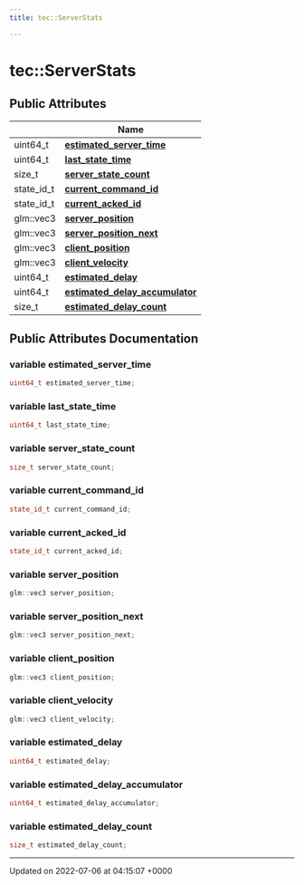 ```yaml
---
title: tec::ServerStats

---
```


# tec::ServerStats





## Public Attributes

|                | Name           |
| -------------- | -------------- |
| uint64_t | **[estimated_server_time](/engine/Classes/classtec_1_1_server_stats/#variable-estimated-server-time)**  |
| uint64_t | **[last_state_time](/engine/Classes/classtec_1_1_server_stats/#variable-last-state-time)**  |
| size_t | **[server_state_count](/engine/Classes/classtec_1_1_server_stats/#variable-server-state-count)**  |
| state_id_t | **[current_command_id](/engine/Classes/classtec_1_1_server_stats/#variable-current-command-id)**  |
| state_id_t | **[current_acked_id](/engine/Classes/classtec_1_1_server_stats/#variable-current-acked-id)**  |
| glm::vec3 | **[server_position](/engine/Classes/classtec_1_1_server_stats/#variable-server-position)**  |
| glm::vec3 | **[server_position_next](/engine/Classes/classtec_1_1_server_stats/#variable-server-position-next)**  |
| glm::vec3 | **[client_position](/engine/Classes/classtec_1_1_server_stats/#variable-client-position)**  |
| glm::vec3 | **[client_velocity](/engine/Classes/classtec_1_1_server_stats/#variable-client-velocity)**  |
| uint64_t | **[estimated_delay](/engine/Classes/classtec_1_1_server_stats/#variable-estimated-delay)**  |
| uint64_t | **[estimated_delay_accumulator](/engine/Classes/classtec_1_1_server_stats/#variable-estimated-delay-accumulator)**  |
| size_t | **[estimated_delay_count](/engine/Classes/classtec_1_1_server_stats/#variable-estimated-delay-count)**  |

## Public Attributes Documentation

### variable estimated_server_time

```cpp
uint64_t estimated_server_time;
```


### variable last_state_time

```cpp
uint64_t last_state_time;
```


### variable server_state_count

```cpp
size_t server_state_count;
```


### variable current_command_id

```cpp
state_id_t current_command_id;
```


### variable current_acked_id

```cpp
state_id_t current_acked_id;
```


### variable server_position

```cpp
glm::vec3 server_position;
```


### variable server_position_next

```cpp
glm::vec3 server_position_next;
```


### variable client_position

```cpp
glm::vec3 client_position;
```


### variable client_velocity

```cpp
glm::vec3 client_velocity;
```


### variable estimated_delay

```cpp
uint64_t estimated_delay;
```


### variable estimated_delay_accumulator

```cpp
uint64_t estimated_delay_accumulator;
```


### variable estimated_delay_count

```cpp
size_t estimated_delay_count;
```


-------------------------------

Updated on 2022-07-06 at 04:15:07 +0000